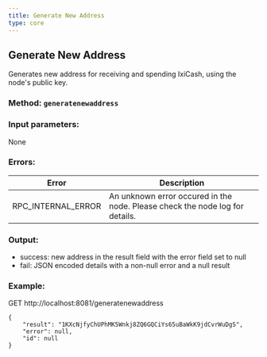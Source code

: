```yaml
---
title: Generate New Address
type: core
---
```

## Generate New Address
Generates new address for receiving and spending IxiCash, using the node's public key.
### Method: `generatenewaddress`
### Input parameters:
None

### Errors:

| Error | Description |
| --- | --- |
| RPC_INTERNAL_ERROR | An unknown error occured in the node. Please check the node log for details. |

### Output:
- success: new address in the result field with the error field set to null
- fail: JSON encoded details with a non-null error and a null result

### Example:
GET http://localhost:8081/generatenewaddress
```
{
	"result": "1KXcNjfyChUPhMK5Wnkj8ZQ6GQCiYs65uBaWkK9jdCvrWuDgS",
	"error": null,
	"id": null
}
```
